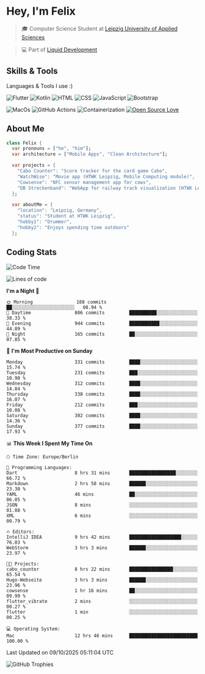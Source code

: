 # Hey, I'm Felix 
<!--
[![GitHub followers](https://img.shields.io/github/followers/flixcoo?style=social)](https://github.com/flixcoo)
[![GitHub stars](https://img.shields.io/github/stars/flixcoo?style=social)](https://github.com/flixcoo)
-->

> 🎓 Computer Science Student at [Leipzig University of Applied Sciences](https://htwk-leipzig.de)

>  💻 Part of [Liquid Development](https://github.com/LiquidDevelopmentDE)

<!-- ![Felix's GitHub stats](https://github-readme-stats.vercel.app/api?username=flixcoo&show_icons=true&theme=radical) -->
## Skills & Tools
Languages & Tools I use :)

![Flutter](https://img.shields.io/badge/Multi--Platform-Flutter-informational?style=flat&color=027DFD&logo=flutter&logoColor=027DFD)
![Kotlin](https://img.shields.io/badge/Android-Kotlin-informational?style=flat&color=7F52FF&logo=kotlin&logoColor=7F52FF)
![HTML](https://img.shields.io/badge/Web-HTML5-informational?style=flat&color=E34F26&logo=html5&logoColor=E34F26)
![CSS](https://img.shields.io/badge/Web-CSS3-informational?style=flat&color=F43059&logo=css&logoColor=F43059)
![JavaScript](https://img.shields.io/badge/Web-JavaScript-informational?style=flat&logo=javascript&color=F7DF1E)
![Bootstrap](https://img.shields.io/badge/Web-Bootstrap_5-informational?style=flat&color=7952B3&logo=bootstrap&logoColor=7952B3)

![MacOs](https://img.shields.io/badge/System-MacOS-informational?style=flat&logo=apple&logoColor=FFFFFF&color=222)
![GitHub Actions](https://img.shields.io/badge/CI/CD-GitHub_Actions-informational?style=flat&color=DD5D20&logo=github-actions&logoColor=DD5D20)
![Containerization](https://img.shields.io/badge/Containerization-Docker-informational?style=flat&color=2496ED&logo=docker&logoColor=2496ED)
[![Open Source Love](https://badges.frapsoft.com/os/v1/open-source.svg?v=102)](https://github.com/ellerbrock/open-source-badge/)

## About Me

```dart
class Felix {
  var pronouns = ["he", "him"];
  var architecture = ["Mobile Apps", "Clean Architecture"];

  var projects = {
    "Cabo Counter": "Score tracker for the card game Cabo",
    "WatchWise": "Movie app (HTWK Leipzig, Mobile Computing module)",
    "Cowsense": "NFC sensor management app for cows",
    "DB Streckenband": "WebApp for railway track visualization (HTWK Leipzig, Software Project module)"
  };

  var aboutMe = {
    "location": "Leipzig, Germany",
    "status": "Student at HTWK Leipzig",
    "hobby1": "Drummer",
    "hobby2": "Enjoys spending time outdoors"
  };
```

## Coding Stats
<!--START_SECTION:waka-->
![Code Time](http://img.shields.io/badge/Code%20Time-323%20hrs%2012%20mins-blue)

![Lines of code](https://img.shields.io/badge/From%20Hello%20World%20I%27ve%20Written-290.6%20thousand%20lines%20of%20code-blue)

**I'm a Night 🦉** 

```text
🌞 Morning                188 commits         ██░░░░░░░░░░░░░░░░░░░░░░░   08.94 % 
🌆 Daytime                806 commits         ██████████░░░░░░░░░░░░░░░   38.33 % 
🌃 Evening                944 commits         ███████████░░░░░░░░░░░░░░   44.89 % 
🌙 Night                  165 commits         ██░░░░░░░░░░░░░░░░░░░░░░░   07.85 % 
```
📅 **I'm Most Productive on Sunday** 

```text
Monday                   331 commits         ████░░░░░░░░░░░░░░░░░░░░░   15.74 % 
Tuesday                  231 commits         ███░░░░░░░░░░░░░░░░░░░░░░   10.98 % 
Wednesday                312 commits         ████░░░░░░░░░░░░░░░░░░░░░   14.84 % 
Thursday                 338 commits         ████░░░░░░░░░░░░░░░░░░░░░   16.07 % 
Friday                   212 commits         ███░░░░░░░░░░░░░░░░░░░░░░   10.08 % 
Saturday                 302 commits         ████░░░░░░░░░░░░░░░░░░░░░   14.36 % 
Sunday                   377 commits         ████░░░░░░░░░░░░░░░░░░░░░   17.93 % 
```


📊 **This Week I Spent My Time On** 

```text
🕑︎ Time Zone: Europe/Berlin

💬 Programming Languages: 
Dart                     8 hrs 31 mins       █████████████████░░░░░░░░   66.72 % 
Markdown                 2 hrs 58 mins       ██████░░░░░░░░░░░░░░░░░░░   23.30 % 
YAML                     46 mins             ██░░░░░░░░░░░░░░░░░░░░░░░   06.05 % 
JSON                     8 mins              ░░░░░░░░░░░░░░░░░░░░░░░░░   01.08 % 
XML                      6 mins              ░░░░░░░░░░░░░░░░░░░░░░░░░   00.79 % 

🔥 Editors: 
IntelliJ IDEA            9 hrs 42 mins       ███████████████████░░░░░░   76.03 % 
WebStorm                 3 hrs 3 mins        ██████░░░░░░░░░░░░░░░░░░░   23.97 % 

🐱‍💻 Projects: 
cabo_counter             8 hrs 22 mins       ████████████████░░░░░░░░░   65.54 % 
Hugo-Webseite            3 hrs 3 mins        ██████░░░░░░░░░░░░░░░░░░░   23.96 % 
cowsense                 1 hr 16 mins        ██░░░░░░░░░░░░░░░░░░░░░░░   09.99 % 
flutter_vibrate          2 mins              ░░░░░░░░░░░░░░░░░░░░░░░░░   00.27 % 
flutter                  1 min               ░░░░░░░░░░░░░░░░░░░░░░░░░   00.25 % 

💻 Operating System: 
Mac                      12 hrs 46 mins      █████████████████████████   100.00 % 
```


 Last Updated on 09/10/2025 05:11:04 UTC
<!--END_SECTION:waka-->

![GitHub Trophies](https://github-profile-trophy.vercel.app/?username=flixcoo&theme=onedark&row=1)
